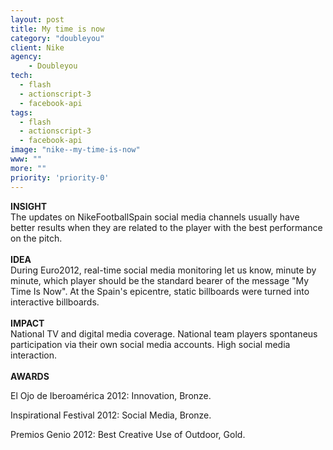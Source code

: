```yaml
---
layout: post
title: My time is now
category: "doubleyou"
client: Nike
agency:
    - Doubleyou
tech:
  - flash
  - actionscript-3
  - facebook-api
tags:
  - flash
  - actionscript-3
  - facebook-api
image: "nike--my-time-is-now"
www: ""
more: ""
priority: 'priority-0'
---
```



**INSIGHT**
<br/>
The updates on NikeFootballSpain social media channels usually have better results when they are related to the player with the best performance on the pitch.
<br/><br/>
**IDEA**
<br/>
During Euro2012, real-time social media monitoring let us know, minute by minute, which player should be the standard bearer of the message "My Time Is Now".
At the Spain's epicentre, static billboards were turned into interactive billboards.
<br/><br/>
**IMPACT**
<br/>
National TV and digital media coverage.
National team players spontaneus participation via their own social media accounts.
High social media interaction.
<br/><br/>
**AWARDS**

El Ojo de Iberoam&eacute;rica 2012: Innovation, Bronze.

Inspirational Festival 2012: Social Media, Bronze.

Premios Genio 2012: Best Creative Use of Outdoor, Gold.
